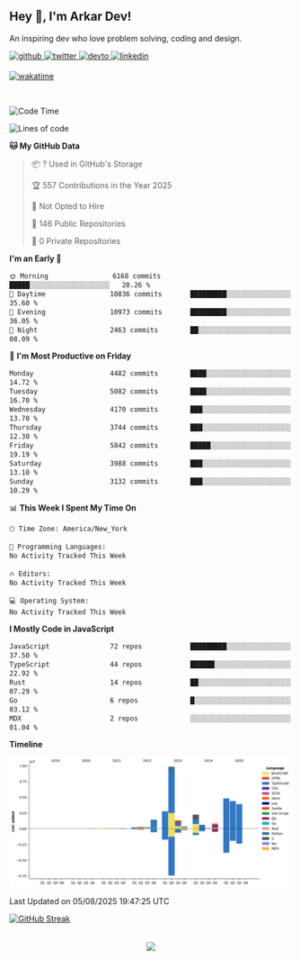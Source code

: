 ## Hey 👋, I'm Arkar Dev!  

An inspiring dev who love problem solving, coding and design.

<a href="https://github.com/Riley1101" target="_blank">
<img src=https://img.shields.io/badge/github-%2324292e.svg?&style=for-the-badge&logo=github&logoColor=white alt=github style="margin-bottom: 5px;" />
</a>
<a href="https://twitter.com/arkardev" target="_blank">
<img src=https://img.shields.io/badge/twitter-%2300acee.svg?&style=for-the-badge&logo=twitter&logoColor=white alt=twitter style="margin-bottom: 5px;" />
</a>
<a href="https://dev.to/riley1101" target="_blank">
<img src=https://img.shields.io/badge/dev.to-%2308090A.svg?&style=for-the-badge&logo=dev.to&logoColor=white alt=devto style="margin-bottom: 5px;" />
</a>
<a href="https://linkedin.com/in/arkar-kaung-myat" target="_blank">
<img src=https://img.shields.io/badge/linkedin-%231E77B5.svg?&style=for-the-badge&logo=linkedin&logoColor=white alt=linkedin style="margin-bottom: 5px;" />
</a>
  
[![wakatime](https://wakatime.com/badge/user/cf23b6e3-75f8-4c04-b0e3-273191c8d2ec.svg)](https://wakatime.com/@cf23b6e3-75f8-4c04-b0e3-273191c8d2ec)

<br/>

<!--START_SECTION:waka-->
![Code Time](http://img.shields.io/badge/Code%20Time-1%2C414%20hrs%2020%20mins-blue)

![Lines of code](https://img.shields.io/badge/From%20Hello%20World%20I%27ve%20Written-33.4%20million%20lines%20of%20code-blue)

**🐱 My GitHub Data** 

> 📦 ? Used in GitHub's Storage 
 > 
> 🏆 557 Contributions in the Year 2025
 > 
> 🚫 Not Opted to Hire
 > 
> 📜 146 Public Repositories 
 > 
> 🔑 0 Private Repositories 
 > 
**I'm an Early 🐤** 

```text
🌞 Morning                6168 commits        █████░░░░░░░░░░░░░░░░░░░░   20.26 % 
🌆 Daytime                10836 commits       █████████░░░░░░░░░░░░░░░░   35.60 % 
🌃 Evening                10973 commits       █████████░░░░░░░░░░░░░░░░   36.05 % 
🌙 Night                  2463 commits        ██░░░░░░░░░░░░░░░░░░░░░░░   08.09 % 
```
📅 **I'm Most Productive on Friday** 

```text
Monday                   4482 commits        ████░░░░░░░░░░░░░░░░░░░░░   14.72 % 
Tuesday                  5082 commits        ████░░░░░░░░░░░░░░░░░░░░░   16.70 % 
Wednesday                4170 commits        ███░░░░░░░░░░░░░░░░░░░░░░   13.70 % 
Thursday                 3744 commits        ███░░░░░░░░░░░░░░░░░░░░░░   12.30 % 
Friday                   5842 commits        █████░░░░░░░░░░░░░░░░░░░░   19.19 % 
Saturday                 3988 commits        ███░░░░░░░░░░░░░░░░░░░░░░   13.10 % 
Sunday                   3132 commits        ███░░░░░░░░░░░░░░░░░░░░░░   10.29 % 
```


📊 **This Week I Spent My Time On** 

```text
🕑︎ Time Zone: America/New_York

💬 Programming Languages: 
No Activity Tracked This Week

🔥 Editors: 
No Activity Tracked This Week

💻 Operating System: 
No Activity Tracked This Week
```

**I Mostly Code in JavaScript** 

```text
JavaScript               72 repos            █████████░░░░░░░░░░░░░░░░   37.50 % 
TypeScript               44 repos            ██████░░░░░░░░░░░░░░░░░░░   22.92 % 
Rust                     14 repos            ██░░░░░░░░░░░░░░░░░░░░░░░   07.29 % 
Go                       6 repos             █░░░░░░░░░░░░░░░░░░░░░░░░   03.12 % 
MDX                      2 repos             ░░░░░░░░░░░░░░░░░░░░░░░░░   01.04 % 
```



**Timeline**

![Lines of Code chart](https://raw.githubusercontent.com/Riley1101/Riley1101/main/assets/bar_graph.png)


 Last Updated on 05/08/2025 19:47:25 UTC
<!--END_SECTION:waka-->

[![GitHub Streak](https://streak-stats.demolab.com?user=Riley1101)](https://git.io/streak-stats)
  
<br/>  
<div align="center">
<img src="https://komarev.com/ghpvc/?username=Riley1101&&style=flat-square" align="center" />
</div>  

